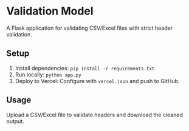 # Validation Model
A Flask application for validating CSV/Excel files with strict header validation.

## Setup
1. Install dependencies: `pip install -r requirements.txt`
2. Run locally: `python app.py`
3. Deploy to Vercel: Configure with `vercel.json` and push to GitHub.

## Usage
Upload a CSV/Excel file to validate headers and download the cleaned output.
